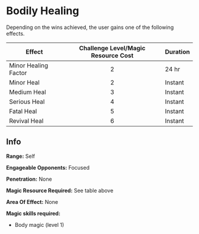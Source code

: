 # Bodily Healing

Depending on the wins achieved, the user gains one of the following effects.

| Effect               | Challenge Level/Magic Resource Cost | Duration |
| -------------------- | :---------------------------------: | -------- |
| Minor Healing Factor |                  2                  | 24 hr    |
| Minor Heal           |                  2                  | Instant  |
| Medium Heal          |                  3                  | Instant  |
| Serious Heal         |                  4                  | Instant  |
| Fatal Heal           |                  5                  | Instant  |
| Revival Heal         |                  6                  | Instant  |

## Info

**Range:** Self

**Engageable Opponents:** Focused

**Penetration:** None

**Magic Resource Required:** See table above

**Area Of Effect:** None

**Magic skills required:**

- Body magic (level 1)

